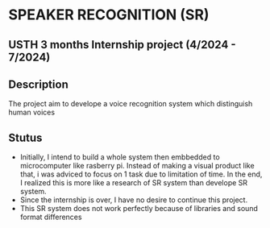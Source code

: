 # SPEAKER RECOGNITION (SR)
## USTH 3 months Internship project (4/2024 - 7/2024)

## Description
The project aim to develope a voice recognition system which distinguish human voices

## Stutus
- Initially, I intend to build a whole system then embbedded to microcomputer like rasberry pi. Instead of making a visual product like that, i was adviced to focus on 1 task due to limitation of time. In the end, I realized this is more like a research of SR system than develope SR system.
- Since the internship is over, I have no desire to continue this project.
- This SR system does not work perfectly because of libraries and sound format differences